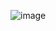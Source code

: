 ![image](https://user-images.githubusercontent.com/59719836/153265010-05461445-9078-4422-95d5-320b5f11437f.png)
